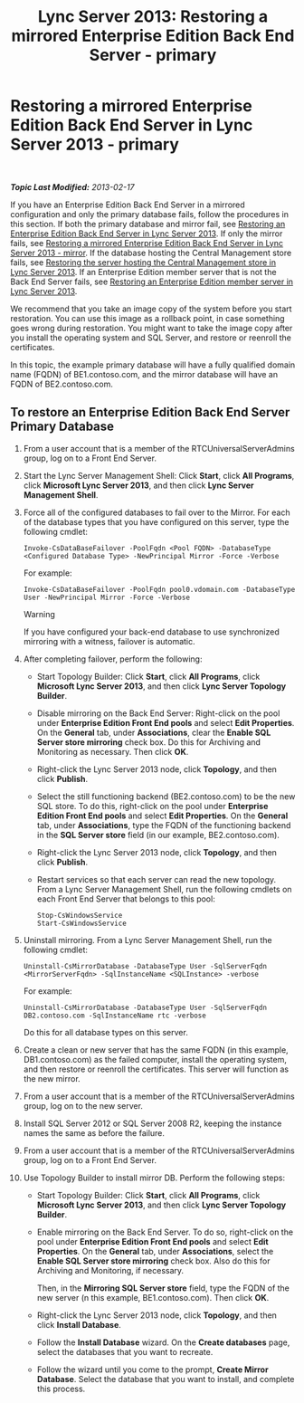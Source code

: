 ﻿---
title: 'Lync Server 2013: Restoring a mirrored Enterprise Edition Back End Server - primary'
TOCTitle: Restoring a mirrored Enterprise Edition Back End Server - primary
ms:assetid: bc555b46-70c5-4eee-ae91-e195df238293
ms:mtpsurl: https://technet.microsoft.com/en-us/library/JJ945648(v=OCS.15)
ms:contentKeyID: 51541512
ms.date: 07/23/2014
mtps_version: v=OCS.15
---

<div data-xmlns="http://www.w3.org/1999/xhtml">

<div class="topic" data-xmlns="http://www.w3.org/1999/xhtml" data-msxsl="urn:schemas-microsoft-com:xslt" data-cs="http://msdn.microsoft.com/en-us/">

<div data-asp="http://msdn2.microsoft.com/asp">

# Restoring a mirrored Enterprise Edition Back End Server in Lync Server 2013 - primary

</div>

<div id="mainSection">

<div id="mainBody">

<span> </span>

_**Topic Last Modified:** 2013-02-17_

If you have an Enterprise Edition Back End Server in a mirrored configuration and only the primary database fails, follow the procedures in this section. If both the primary database and mirror fail, see [Restoring an Enterprise Edition Back End Server in Lync Server 2013](lync-server-2013-restoring-an-enterprise-edition-back-end-server.md). If only the mirror fails, see [Restoring a mirrored Enterprise Edition Back End Server in Lync Server 2013 - mirror](lync-server-2013-restoring-a-mirrored-enterprise-edition-back-end-server-mirror.md). If the database hosting the Central Management store fails, see [Restoring the server hosting the Central Management store in Lync Server 2013](lync-server-2013-restoring-the-server-hosting-the-central-management-store.md). If an Enterprise Edition member server that is not the Back End Server fails, see [Restoring an Enterprise Edition member server in Lync Server 2013](lync-server-2013-restoring-an-enterprise-edition-member-server.md).

We recommend that you take an image copy of the system before you start restoration. You can use this image as a rollback point, in case something goes wrong during restoration. You might want to take the image copy after you install the operating system and SQL Server, and restore or reenroll the certificates.

In this topic, the example primary database will have a fully qualified domain name (FQDN) of BE1.contoso.com, and the mirror database will have an FQDN of BE2.contoso.com.

<div>

## To restore an Enterprise Edition Back End Server Primary Database

1.  From a user account that is a member of the RTCUniversalServerAdmins group, log on to a Front End Server.

2.  Start the Lync Server Management Shell: Click **Start**, click **All Programs**, click **Microsoft Lync Server 2013**, and then click **Lync Server Management Shell**.

3.  Force all of the configured databases to fail over to the Mirror. For each of the database types that you have configured on this server, type the following cmdlet:
    
        Invoke-CsDataBaseFailover -PoolFqdn <Pool FQDN> -DatabaseType <Configured Database Type> -NewPrincipal Mirror -Force -Verbose
    
    For example:
    
        Invoke-CsDataBaseFailover -PoolFqdn pool0.vdomain.com -DatabaseType User -NewPrincipal Mirror -Force -Verbose
    
    <div>
    

    > [!WARNING]
    > If you have configured your back-end database to use synchronized mirroring with a witness, failover is automatic.

    
    </div>

4.  After completing failover, perform the following:
    
      - Start Topology Builder: Click **Start**, click **All Programs**, click **Microsoft Lync Server 2013**, and then click **Lync Server Topology Builder**.
    
      - Disable mirroring on the Back End Server: Right-click on the pool under **Enterprise Edition Front End pools** and select **Edit Properties**. On the **General** tab, under **Associations**, clear the **Enable SQL Server store mirroring** check box. Do this for Archiving and Monitoring as necessary. Then click **OK**.
    
      - Right-click the Lync Server 2013 node, click **Topology**, and then click **Publish**.
    
      - Select the still functioning backend (BE2.contoso.com) to be the new SQL store. To do this, right-click on the pool under **Enterprise Edition Front End pools** and select **Edit Properties**. On the **General** tab, under **Associations**, type the FQDN of the functioning backend in the **SQL Server store** field (in our example, BE2.contoso.com).
    
      - Right-click the Lync Server 2013 node, click **Topology**, and then click **Publish**.
    
      - Restart services so that each server can read the new topology. From a Lync Server Management Shell, run the following cmdlets on each Front End Server that belongs to this pool:
        
            Stop-CsWindowsService
            Start-CsWindowsService

5.  Uninstall mirroring. From a Lync Server Management Shell, run the following cmdlet:
    
        Uninstall-CsMirrorDatabase -DatabaseType User -SqlServerFqdn <MirrorServerFqdn> -SqlInstanceName <SQLInstance> -verbose
    
    For example:
    
        Uninstall-CsMirrorDatabase -DatabaseType User -SqlServerFqdn DB2.contoso.com -SqlInstanceName rtc -verbose
    
    Do this for all database types on this server.

6.  Create a clean or new server that has the same FQDN (in this example, DB1.contoso.com) as the failed computer, install the operating system, and then restore or reenroll the certificates. This server will function as the new mirror.

7.  From a user account that is a member of the RTCUniversalServerAdmins group, log on to the new server.

8.  Install SQL Server 2012 or SQL Server 2008 R2, keeping the instance names the same as before the failure.

9.  From a user account that is a member of the RTCUniversalServerAdmins group, log on to a Front End Server.

10. Use Topology Builder to install mirror DB. Perform the following steps:
    
      - Start Topology Builder: Click **Start**, click **All Programs**, click **Microsoft Lync Server 2013**, and then click **Lync Server Topology Builder**.
    
      - Enable mirroring on the Back End Server. To do so, right-click on the pool under **Enterprise Edition Front End pools** and select **Edit Properties**. On the **General** tab, under **Associations**, select the **Enable SQL Server store mirroring** check box. Also do this for Archiving and Monitoring, if necessary.
        
        Then, in the **Mirroring SQL Server store** field, type the FQDN of the new server (n this example, BE1.contoso.com). Then click **OK**.
    
      - Right-click the Lync Server 2013 node, click **Topology**, and then click **Install Database**.
    
      - Follow the **Install Database** wizard. On the **Create databases** page, select the databases that you want to recreate.
    
      - Follow the wizard until you come to the prompt, **Create Mirror Database**. Select the database that you want to install, and complete this process.

</div>

</div>

<span> </span>

</div>

</div>

</div>

